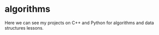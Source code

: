 # algorithms
Here we can see my projects on С++ and Python for algorithms and data structures lessons.
